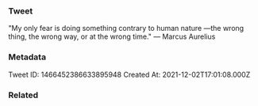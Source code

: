 ### Tweet
"My only fear is doing something contrary to human nature —the wrong thing, the wrong way, or at the wrong time." — Marcus Aurelius

### Metadata
Tweet ID: 1466452386633895948
Created At: 2021-12-02T17:01:08.000Z

### Related

